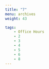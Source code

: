 ```yaml
---
title: "7"
menu: archives
weight: 43

tags: 
    - Office Hours
    - 2
    - 3
    - 4
    - 5
    - 6
    - 8
---
```

